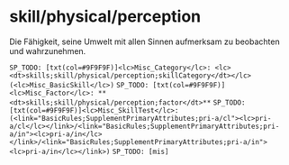 # skill/physical/perception

Die Fähigkeit, seine Umwelt mit allen Sinnen aufmerksam zu beobachten und wahrzunehmen.

`SP_TODO: [txt(col=#9F9F9F)]<lc>Misc_Category</lc>: <lc><dt>skills;skill/physical/perception;skillCategory</dt></lc> (<lc>Misc_BasicSkill</lc>)`
`SP_TODO: [txt(col=#9F9F9F)]<lc>Misc_Factor</lc>: **<dt>skills;skill/physical/perception;factor</dt>**`
`SP_TODO: [txt(col=#9F9F9F)]<lc>Misc_SkillTest</lc>: (<link="BasicRules;SupplementPrimaryAttributes;pri-a/cl"><lc>pri-a/cl</lc></link>/<link="BasicRules;SupplementPrimaryAttributes;pri-a/in"><lc>pri-a/in</lc></link>/<link="BasicRules;SupplementPrimaryAttributes;pri-a/in"><lc>pri-a/in</lc></link>)`
`SP_TODO: [mis]`